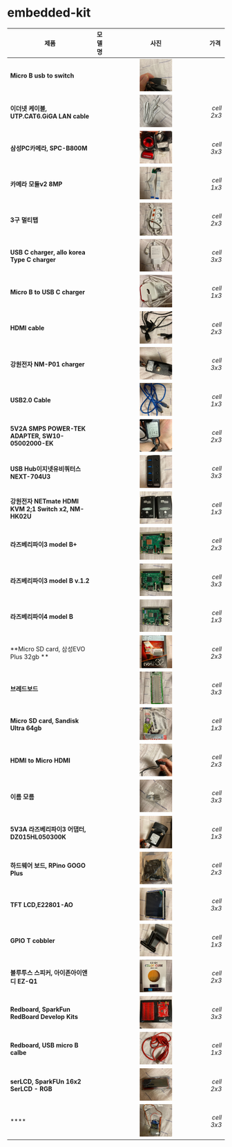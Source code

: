 # embedded-kit

|  <center>제품</center> |  <center>모델명</center> |  <center>사진</center> |  <center>가격</center> |  
|:--------|:--------:|--------:|--------:|
|**Micro B usb to switch** |  | <center><img src="/images/1.jpg"  width="35%" height="10%"> </center> | |
|**이더넷 케이블, UTP.CAT6.GiGA LAN cable** |  | <center><img src="/images/2.jpg"  width="35%" height="10%"> </center> |*cell 2x3* |
|**삼성PC카메라, SPC-B800M** |  |<center><img src="/images/3.jpg"  width="35%" height="10%"> </center> |*cell 3x3* |
|**카메라 모듈v2 8MP** |  |<center><img src="/images/4.jpg"  width="35%" height="10%"> </center> |*cell 1x3* |
|**3구 멀티탭** |  |<center><img src="/images/5.jpg"  width="35%" height="10%"> </center> |*cell 2x3* |
|**USB C charger, allo korea Type C charger** |  |<center><img src="/images/6.jpg"  width="35%" height="10%"> </center> |*cell 3x3* |
|**Micro B to USB C charger** |  |<center><img src="/images/7.jpg"  width="35%" height="10%"> </center> |*cell 1x3* |
|**HDMI cable** |  |<center><img src="/images/8.jpg"  width="35%" height="10%"> </center> |*cell 2x3* |
|**강원전자 NM-P01 charger** |  |<center><img src="/images/10.jpg"  width="35%" height="10%"> </center> |*cell 3x3* |
|**USB2.0 Cable** |  |<center><img src="/images/11.jpg"  width="35%" height="10%"> </center> |*cell 1x3* |
|**5V2A SMPS POWER-TEK ADAPTER, SW10-05002000-EK** |  |<center><img src="/images/12.jpg"  width="35%" height="10%"> </center> |*cell 2x3* |
|**USB Hub이지넷유비쿼터스 NEXT-704U3** |  |<center><img src="/images/13.jpg"  width="35%" height="10%"> </center> |*cell 3x3* |
|**강원전자 NETmate HDMI KVM 2;1 Switch x2, NM-HK02U** |  |<center><img src="/images/14.jpg"  width="35%" height="10%"> </center> |*cell 1x3* |
|**라즈베리파이3 model B+** |  |<center><img src="/images/15.jpg"  width="35%" height="10%"> </center> |*cell 2x3* |
|**라즈베리파이3 model B v.1.2** |  |<center><img src="/images/16.jpg"  width="35%" height="10%"> </center> |*cell 3x3* |
|**라즈베리파이4 model B** |  |<center><img src="/images/17.jpg"  width="35%" height="10%"> </center> |*cell 1x3* |
|**Micro SD card, 삼성EVO Plus 32gb ** |  |<center><img src="/images/18.jpg"  width="35%" height="10%"> </center> |*cell 2x3* |
|**브레드보드** |  |<center><img src="/images/19.jpg"  width="35%" height="10%"> </center> |*cell 3x3* |
|**Micro SD card, Sandisk Ultra 64gb** |  |<center><img src="/images/20.jpg"  width="35%" height="10%"> </center> |*cell 1x3* |
|**HDMI to Micro HDMI** |  |<center><img src="/images/21.jpg"  width="35%" height="10%"> </center> |*cell 2x3* |
|**이름 모름** |  |<center><img src="/images/22.jpg"  width="35%" height="10%"> </center> |*cell 3x3* |
|**5V3A 라즈베리파이3 어댑터, DZ015HL050300K** |  |<center><img src="/images/23.jpg"  width="35%" height="10%"> </center> |*cell 1x3* |
|**하드웨어 보드, RPino GOGO Plus** |  |<center><img src="/images/24.jpg"  width="35%" height="10%"> </center> |*cell 2x3* |
|**TFT LCD,E22801-AO** |  |<center><img src="/images/25.jpg"  width="35%" height="10%"> </center> |*cell 3x3* |
|**GPIO T cobbler** |  |<center><img src="/images/26.jpg"  width="35%" height="10%"> </center> |*cell 1x3* |
|**블루투스 스피커, 아이존아이앤디 EZ-Q1** |  |<center><img src="/images/27.jpg"  width="35%" height="10%"> </center> |*cell 2x3* |
|**Redboard, SparkFun RedBoard Develop Kits** |  |<center><img src="/images/28.jpg"  width="35%" height="10%"> </center> |*cell 3x3* |
|**Redboard, USB micro B calbe** |  |<center><img src="/images/29.jpg"  width="35%" height="10%"> </center> |*cell 1x3* |
|**serLCD, SparkFUn 16x2 SerLCD - RGB** |  |<center><img src="/images/30.jpg"  width="35%" height="10%"> </center> |*cell 2x3* |
|**** |  |<center><img src="/images/31.jpg"  width="35%" height="10%"> </center> |*cell 3x3* |

